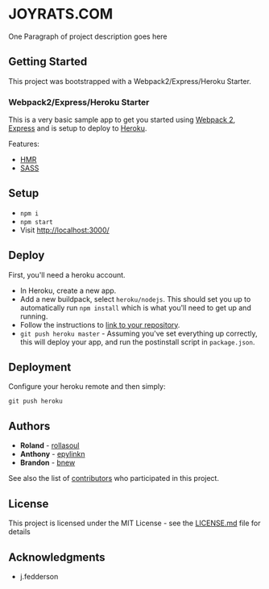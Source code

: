 # JOYRATS.COM

One Paragraph of project description goes here

## Getting Started

This project was bootstrapped with a Webpack2/Express/Heroku Starter.

### Webpack2/Express/Heroku Starter

This is a very basic sample app to get you started using [Webpack 2](https://webpack.js.org/), [Express](http://expressjs.com/) and is setup to deploy to [Heroku](https://www.heroku.com/).

Features:

* [HMR](https://webpack.js.org/concepts/hot-module-replacement/)
* [SASS](http://sass-lang.com/)

## Setup

- `npm i`
- `npm start`
- Visit [http://localhost:3000/](http://localhost:3000/)

## Deploy

First, you'll need a heroku account.

- In Heroku, create a new app.
- Add a new buildpack, select `heroku/nodejs`. This should set you up to automatically run `npm install` which is what you'll need to get up and running.
- Follow the instructions to [link to your repository](https://devcenter.heroku.com/articles/git).
- `git push heroku master` - Assuming you've set everything up correctly, this will deploy your app, and run the postinstall script in `package.json`.

## Deployment

Configure your heroku remote and then simply:

```
git push heroku
```

## Authors

* **Roland** - [rollasoul](https://github.com/rollasoul)
* **Anthony** - [epylinkn](https://github.com/epylinkn)
* **Brandon** - [bnew](https://github.com/bnew)

See also the list of
[contributors](https://github.com/your/project/contributors) who
participated in this project.

## License

This project is licensed under the MIT License - see the
[LICENSE.md](LICENSE.md) file for details

## Acknowledgments

- j.fedderson

